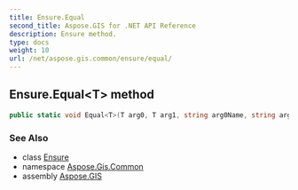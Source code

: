 ```yaml
---
title: Ensure.Equal
second_title: Aspose.GIS for .NET API Reference
description: Ensure method. 
type: docs
weight: 10
url: /net/aspose.gis.common/ensure/equal/
---
```

## Ensure.Equal&lt;T&gt; method

```csharp
public static void Equal<T>(T arg0, T arg1, string arg0Name, string arg1Name)
```

### See Also

* class [Ensure](../)
* namespace [Aspose.Gis.Common](../../ensure/)
* assembly [Aspose.GIS](../../../)


